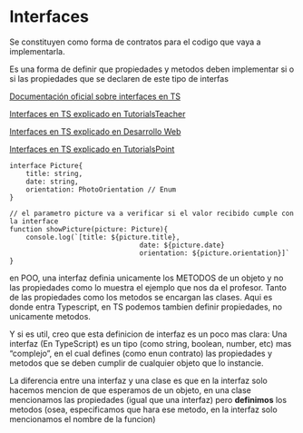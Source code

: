 # Interfaces

Se constituyen como forma de contratos para el codigo que vaya a implementarla.

Es una forma de definir que propiedades y metodos deben implementar si o si las propiedades que se declaren de este tipo de interfas

[Documentación oficial sobre interfaces en TS](https://www.typescriptlang.org/docs/handbook/2/objects.html#interfaces-vs-intersections)

[Interfaces en TS explicado en TutorialsTeacher](https://www.tutorialsteacher.com/typescript/typescript-interface)

[Interfaces en TS explicado en Desarrollo Web](https://desarrolloweb.com/articulos/definicion-interfaces-typescript.html)

[Interfaces en TS explicado en TutorialsPoint](https://www.tutorialspoint.com/typescript/typescript_interfaces.htm)

```tsx
interface Picture{
	title: string,
	date: string,
	orientation: PhotoOrientation // Enum
}

// el parametro picture va a verificar si el valor recibido cumple con la interface
function showPicture(picture: Picture){
	console.log(`[title: ${picture.title},
								date: ${picture.date}
								orientation: ${picture.orientation}]`
}
```

en POO, una interfaz definia unicamente los METODOS de un objeto y no las propiedades como lo muestra el ejemplo que nos da el profesor. Tanto de las propiedades como los metodos se encargan las clases. Aqui es donde entra Typescript, en TS podemos tambien definir propiedades, no unicamente metodos.

Y si es util, creo que esta definicion de interfaz es un poco mas clara: Una interfaz (En TypeScript) es un tipo (como string, boolean, number, etc) mas “complejo”, en el cual defines (como enun contrato) las propiedades y metodos que se deben cumplir de cualquier objeto que lo instancie.

La diferencia entre una interfaz y una clase es que en la interfaz solo hacemos mencion de que esperamos de un objeto, en una clase mencionamos las propiedades (igual que una interfaz) pero **definimos** los metodos (osea, especificamos que hara ese metodo, en la interfaz solo mencionamos el nombre de la funcion)